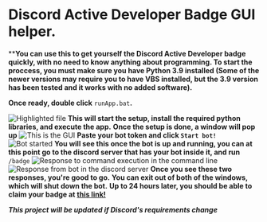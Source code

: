 # Discord Active Developer Badge GUI helper.


****You can use this to get yourself the Discord Active Developer badge quickly, with no need to know anything about programming.
To start the proccess, you must make sure you have Python 3.9 installed (Some of the newer versions may require you to have VBS installed, but the 3.9 version has been tested and it works with no added software).**

**Once ready, double click** `runApp.bat`**.** 

![Highlighted file](https://i.imgur.com/5seEX3c.png)
 **This will start the setup, install the required python libraries, and execute the app.**
**Once the setup is done, a window will pop up**
![This is the GUI](https://i.imgur.com/jN7HAd2.png)
**Paste your bot token and click `Start bot!`**![Bot started](https://i.imgur.com/Mro5iNe.png)
**You will see this once the bot is up and running, you can at this point go to the discord server that has your bot inside it, and run** `/badge`
![Response to command execution in the command line](https://i.imgur.com/hkD4gq0.png)
![Response from bot in the discord server](https://i.imgur.com/6aKsJxg.png)
**Once you see these two responses, you're good to go.**
**You can exit out of both of the windows, which will shut down the bot.**
**Up to 24 hours later, you should be able to claim your badge at [this link!](https://discord.com/developers/applications)**

***This project will be updated if Discord's requirements change***
